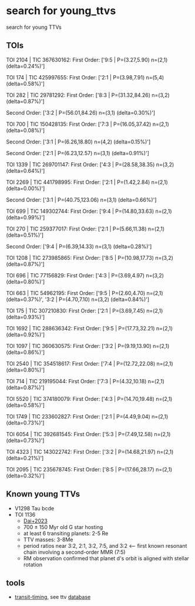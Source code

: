 # search for young_ttvs
search for young TTVs 

## TOIs
TOI 2104 | TIC 367630162:
First Order: ['9:5 | P=(3.27,5.90) n=(2,1) (delta=0.24%)']

TOI 174 | TIC 425997655:
First Order: ['2:1 | P=(3.98,7.91) n=(5,4) (delta=0.58%)']

TOI 282 | TIC 29781292:
First Order: ['8:3 | P=(31.32,84.26) n=(3,2) (delta=0.87%)']

Second Order: ['3:2 | P=(56.01,84.26) n=(3,1) (delta=0.30%)']

TOI 700 | TIC 150428135:
First Order: ['7:3 | P=(16.05,37.42) n=(2,1) (delta=0.08%)']

Second Order: ['3:1 | P=(6.26,18.80) n=(4,2) (delta=0.15%)']

Second Order: ['2:1 | P=(6.23,12.57) n=(3,1) (delta=0.91%)']

TOI 1339 | TIC 269701147:
First Order: ['4:3 | P=(28.58,38.35) n=(3,2) (delta=0.64%)']

TOI 2269 | TIC 441798995:
First Order: ['2:1 | P=(1.42,2.84) n=(2,1) (delta=0.00%)']

Second Order: ['3:1 | P=(40.75,123.06) n=(3,1) (delta=0.66%)']

TOI 699 | TIC 149302744:
First Order: ['9:4 | P=(14.80,33.63) n=(2,1) (delta=0.99%)']

TOI 270 | TIC 259377017:
First Order: ['2:1 | P=(5.66,11.38) n=(2,1) (delta=0.51%)']

Second Order: ['9:4 | P=(6.39,14.33) n=(3,1) (delta=0.28%)']

TOI 1208 | TIC 273985865:
First Order: ['8:5 | P=(10.98,17.73) n=(3,2) (delta=0.87%)']

TOI 696 | TIC 77156829:
First Order: ['4:3 | P=(3.69,4.97) n=(3,2) (delta=0.80%)']

TOI 663 | TIC 54962195:
First Order: ['9:5 | P=(2.60,4.70) n=(2,1) (delta=0.37%)', '3:2 | P=(4.70,7.10) n=(3,2) (delta=0.84%)']

TOI 175 | TIC 307210830:
First Order: ['2:1 | P=(3.69,7.45) n=(2,1) (delta=0.93%)']

TOI 1692 | TIC 288636342:
First Order: ['9:5 | P=(17.73,32.21) n=(2,1) (delta=0.92%)']

TOI 1097 | TIC 360630575:
First Order: ['3:2 | P=(9.19,13.90) n=(2,1) (delta=0.86%)']

TOI 2540 | TIC 354518617:
First Order: ['7:4 | P=(12.72,22.08) n=(2,1) (delta=0.80%)']

TOI 714 | TIC 219195044:
First Order: ['7:3 | P=(4.32,10.18) n=(2,1) (delta=0.87%)']

TOI 5520 | TIC 374180079:
First Order: ['4:3 | P=(14.70,19.48) n=(2,1) (delta=0.58%)']

TOI 1749 | TIC 233602827:
First Order: ['2:1 | P=(4.49,9.04) n=(2,1) (delta=0.73%)']

TOI 6054 | TIC 392681545:
First Order: ['5:3 | P=(7.49,12.58) n=(2,1) (delta=0.73%)']

TOI 4323 | TIC 143022742:
First Order: ['3:2 | P=(14.68,21.97) n=(2,1) (delta=0.21%)']

TOI 2095 | TIC 235678745:
First Order: ['8:5 | P=(17.66,28.17) n=(2,1) (delta=0.32%)']

## Known young TTVs
* V1298 Tau bcde
* TOI 1136
  - [Dai+2023](https://ui.adsabs.harvard.edu/abs/2023AJ....165...33D/abstract)
  -  700 ± 150 Myr old G star hosting 
  -  at least 6 transiting planets: 2-5 Re
  -  TTV masses: 3-8Me 
  -  period ratios near 3:2, 2:1, 3:2, 7:5, and 3:2 <-- first known resonant chain involving a second-order MMR (7:5)
  - RM observation confirmed that planet d's orbit is aligned with stellar rotation

## tools
- [transit-timing](https://github.com/transit-timing/tt), see ttv [database](https://github.com/transit-timing/tt/blob/master/3_database/table4.csv)
